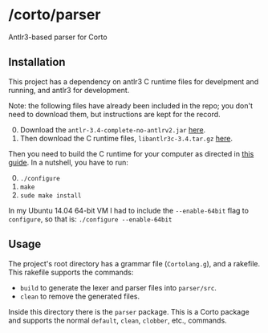 # /corto/parser

Antlr3-based parser for Corto

## Installation

This project has a dependency on antlr3 C runtime files for develpment and running, and antlr3 for development.

Note: the following files have already been included in the repo; you don't need to download them, but instructions are kept for the record.

0. Download the `antlr-3.4-complete-no-antlrv2.jar` [here](http://www.antlr3.org/download/).
0. Then download the C runtime files, `libantlr3c-3.4.tar.gz` [here](http://www.antlr3.org/download/C/).

Then you need to build the C runtime for your computer as directed in [this guide](http://www.antlr3.org/api/C/build.html). In a nutshell, you have to run:

0. `./configure`
0. `make`
0. `sude make install`

In my Ubuntu 14.04 64-bit VM I had to include the `--enable-64bit` flag to `configure`, so that is: `./configure --enable-64bit`


## Usage

The project's root directory has a grammar file (`Cortolang.g`), and a rakefile. This rakefile supports the commands:

- `build` to generate the lexer and parser files into `parser/src`.
- `clean` to remove the generated files.

Inside this directory there is the `parser` package. This is a Corto package and supports the normal `default`, `clean`, `clobber`, etc., commands.
